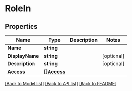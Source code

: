 # RoleIn

## Properties

Name | Type | Description | Notes
------------ | ------------- | ------------- | -------------
**Name** | **string** |  | 
**DisplayName** | **string** |  | [optional] 
**Description** | **string** |  | [optional] 
**Access** | [**[]Access**](Access.md) |  | 

[[Back to Model list]](../README.md#documentation-for-models) [[Back to API list]](../README.md#documentation-for-api-endpoints) [[Back to README]](../README.md)


